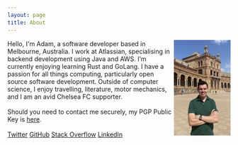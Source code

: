```yaml
---
layout: page
title: About
---
```

<img src="portrait.jpg" class="profile-picture" width="128" align="right">

Hello, I'm Adam, a software developer based in Melbourne, Australia. 
I work at Atlassian, specialising in backend development using Java and AWS.
I’m currently enjoying learning Rust and GoLang. 
I have a passion for all things computing, particularly open source software development. 
Outside of computer science, I enjoy travelling, literature, motor mechanics, and I am an avid Chelsea FC supporter.
<br />
<br />
Should you need to contact me securely, my PGP Public Key is [here](https://github.com/Foxh0und/flawlessrhetoric/blob/master/public.asc).
<br />
<br />
[Twitter](https://twitter.com/adammiritis)
[GitHub](https://github.com/Foxh0und)
[Stack Overflow](https://stackoverflow.com/users/5353034/foxhound)
[LinkedIn](https://www.linkedin.com/in/adam-miritis-006938a7/)
